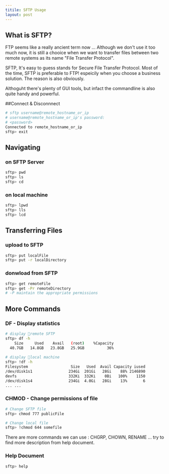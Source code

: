 ```yaml
---
titile: SFTP Usage
layout: post
---
```


## What is SFTP?

FTP seems like a really ancient term now ... Although we don't use it too much now, it is still a chooice when we want to transfer files between two remote systems as its name "File Transfer Protocol".

SFTP, It's easy to guess stands for Secure File Transfer Protocol. Most of the time, SFTP is preferable to FTP! espeicily when you choose a business solution. The reason is also obviously.

Althoguht there's plenty of GUI tools, but infact the commandline is also quite handy and powerful.


##Connect & Disconnnect

```bash
# sftp username@remote_hostname_or_ip
# username@remote_hostname_or_ip's password:
# <password>
Connected to remote_hostname_or_ip
sftp> exit 
```

## Navigating

###  on SFTP Server

```bash
sftp> pwd
sftp> ls
sftp> cd 
```

### on local machine

```bash
sftp> lpwd
sftp> lls
sftp> lcd
```

## Transferring Files

### upload to SFTP

```bash
sftp> put localFile
sftp> put -r localDirectory 
```
### donwload from SFTP

```bash
sftp> get remoteFile
sftp> get -Pr remoteDirectory  
# -P maintain the appropriate permissions 
```

## More Commands

### DF - Display statistics

```bash
# display remote SFTP
sftp> df -h
    Size     Used    Avail   (root)    %Capacity
  40.7GB   14.8GB   23.8GB   25.9GB          36%
  
# display local machine
sftp> !df -h
Filesystem                   Size   Used  Avail Capacity iused               
/dev/disk1s1                234Gi  201Gi   28Gi    88% 2146890 
devfs                       332Ki  332Ki    0Bi   100%    1150                   
/dev/disk1s4                234Gi  4.0Gi   28Gi    13%       6 
... ...                   
``` 

### CHMOD - Change permissions of file

```bash
# Change SFTP file
sftp> chmod 777 publicFile

# Change local file
sftp> !chmod 644 somefile
```

There are more commands we can use : CHGRP, CHOWN, RENAME ... try to find more description from help document.

### Help Document
```bash
sftp> help
```



